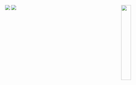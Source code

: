 <body>
  <img src="https://imgur.com/7gPmWMt.png" width="25%" align="right" />
  <img src="https://readme-typing-svg.demolab.com?font=Fira+Code&pause=1000&color=F77209&random=false&width=435&lines=Hello!;I+won't+forget+the+past.+The+past+has+made+us+who+we+are.+Every+second%2C+every+action%2C+is+linked+to+us+since+then." />
  <img src="https://lanyard.kyrie25.me/api/892048596164309043?waveColor=8B8BFA&waveSpotifyColor=B48EF7&gradient=7E37F9-B48EF7-E568C4&imgStyle=square"  />
</body>
